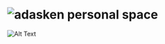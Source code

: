 # ![adasken personal space](https://adasken.github.io/)

![Alt Text](https://media0.giphy.com/media/v1.Y2lkPTc5MGI3NjExamg5MmVkbG5ndHg1MjVyaTNzNm4xZ3NmaWM5Nnd4OTgxajh6M3JtMSZlcD12MV9pbnRlcm5hbF9naWZfYnlfaWQmY3Q9Zw/IThjAlJnD9WNO/giphy.gif)

